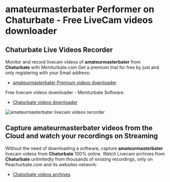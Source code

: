 # amateurmasterbater Performer on Chaturbate - Free LiveCam videos downloader

## Chaturbate Live Videos Recorder

Monitor and record livecam videos of **amateurmasterbater** from **Chaturbate** with Moniturbate.com
Get a premium trial for free by just and only registering with your Email address:
* [amateurmasterbater Premium videos downloader](https://moniturbate.com/request-demo-licence-key.html)

Free livecam videos downloader - Moniturbate Software:
* [Chaturbate videos downloader](https://moniturbate.com/moniturbate-download-software.html)

![amateurmasterbater livecam videos recorder](https://peachurnet.com/templates/moniturbate-software.png)


## Capture amateurmasterbater videos from the Cloud and watch your recordings on Streaming

Without the need of downloading a software, capture **amateurmasterbater** livecam videos from **Chaturbate** 100% online.
Watch Livecam archives from **Chaturbate** unlimitedly from thousands of existing recordings, only on Peachurbate.com and its websites network:
* [Chaturbate videos archives](https://peachurnet.com/)